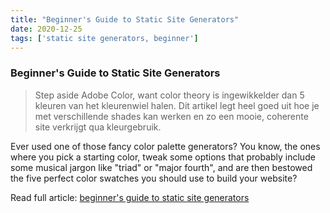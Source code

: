 ```yaml
---
title: "Beginner's Guide to Static Site Generators"
date: 2020-12-25
tags: ['static site generators, beginner']
---
```

### Beginner's Guide to Static Site Generators

> Step aside Adobe Color, want color theory is ingewikkelder dan 5 kleuren van het kleurenwiel halen. Dit artikel legt heel goed uit hoe je met verschillende shades kan werken en zo een mooie, coherente site verkrijgt qua kleurgebruik.

Ever used one of those fancy color palette generators? You know, the ones where you pick a starting color, tweak some options that probably include some musical jargon like "triad" or "major fourth", and are then bestowed the five perfect color swatches you should use to build your website?

Read full article: [beginner's guide to static site generators](https://bejamas.io/blog/static-site-generators/#eleventy)
